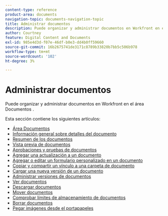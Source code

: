 ```yaml
---
content-type: reference
product-area: documents
navigation-topic: documents-navigation-topic
title: Administrar documentos
description: Puede organizar y administrar documentos en Workfront en el área Documentos .
author: Courtney
feature: Digital Content and Documents
exl-id: 985e4d3d-f07e-46df-b0e3-dd4b0ff59660
source-git-commit: 16b2675741de3171c8789b33820b7bb5c506b978
workflow-type: tm+mt
source-wordcount: '102'
ht-degree: 3%

---
```


# Administrar documentos

Puede organizar y administrar documentos en Workfront en el área Documentos .

Esta sección contiene los siguientes artículos: &#x200B;

* [Área Documentos](../../documents/managing-documents/documents-area.md)
* [Información general sobre detalles del documento](../../documents/managing-documents/document-details-overview.md)
* [Resumen de los documentos](../../documents/managing-documents/summary-for-documents.md)
* [Vista previa de documentos](../../documents/managing-documents/preview-documents.md)
* [Aprobaciones y pruebas de documentos](../../documents/managing-documents/document-approvals-and-proofing.md)
* [Agregar una actualización a un documento](../../documents/managing-documents/add-update-documents.md)
* [Agregar o editar un formulario personalizado en un documento](../../documents/managing-documents/add-custom-form-documents.md)
* [Copiar y compartir un vínculo a una carpeta de documento](/help/quicksilver/documents/managing-documents/copy-a-doc-folder-url.md)
* [Cargar una nueva versión de un documento](../../documents/managing-documents/upload-new-document-version.md)
* [Administrar versiones de documentos](../../documents/managing-documents/manage-document-versions.md)
* [Ver documentos](../../documents/managing-documents/check-out-documents.md)
* [Descargar documentos](../../documents/managing-documents/download-documents.md)
* [Mover documentos](../../documents/managing-documents/move-documents.md)
* [Comprobar límites de almacenamiento de documentos](../../documents/managing-documents/check-document-storage.md)
* [Borrar documentos](../../documents/managing-documents/delete-documents.md)
* [Pegar imágenes desde el portapapeles](../../documents/managing-documents/paste-image-clipboard.md)
